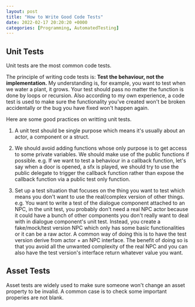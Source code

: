 ```yaml
---
layout: post
title: "How to Write Good Code Tests"
date: 2022-02-17 20:20:20 +0000
categories: [Programming, AutomatedTesting]
---
```


## Unit Tests

Unit tests are the most common code tests.

The principle of writing code tests is: **Test the behaviour, not the implementation.**
My understanding is, for example, you want to test when we water a plant, it grows. Your test should pass no matter the function is done by loops or recursion.
Also according to my own experience, a code test is used to make sure the functionality you've created won't be broken accidentally or the bug you have fixed won't happen again. 

Here are some good practices on writting unit tests.

1. A unit test should be single purpose which means it's usually about an actor, a component or a struct.

2. We should avoid adding functions whose only purpose is to get access to some private variables. We should make use of the public functions if possible.
e.g. If we want to test a behaviour in a callback function, let's say when a door is opened, a sfx is played, we should try to use the public delegate to trigger the callback function rather than expose the callback function via a public test only function.

3. Set up a test situation that focuses on the thing you want to test which means you don't want to use the real/complex version of other things.
e.g. You want to write a test of the dialogue component attached to an NPC, in the unit test, you probably don't need a real NPC actor because it could have a bunch of other components you don't really want to deal with in dialogue component's unit test. Instead, you create a fake/mock/test version NPC which only has some basic functionalities or it can be a raw actor. A common way of doing this is to have the test version derive from actor + an NPC interface. The benefit of doing so is that you avoid all the unwanted complexity of the real NPC and you can also have the test version's interface return whatever value you want.

## Asset Tests

Asset tests are widely used to make sure someone won't change an asset property to be invalid. A common case is to check some important properies are not blank.
